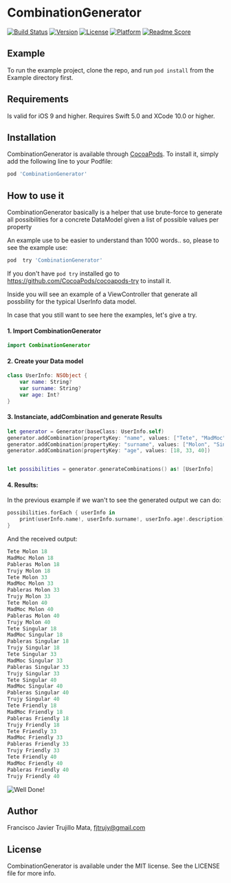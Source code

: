 # CombinationGenerator

[![Build Status](https://travis-ci.org/fjtrujy/CombinationGenerator.svg?branch=master)](https://travis-ci.org/fjtrujy/CombinationGenerator)
[![Version](https://img.shields.io/cocoapods/v/CombinationGenerator.svg?style=flat)](http://cocoapods.org/pods/CombinationGenerator)
[![License](https://img.shields.io/cocoapods/l/CombinationGenerator.svg?style=flat)](http://cocoapods.org/pods/CombinationGenerator)
[![Platform](https://img.shields.io/cocoapods/p/CombinationGenerator.svg?style=flat)](http://cocoapods.org/pods/CombinationGenerator)
[![Readme Score](http://readme-score-api.herokuapp.com/score.svg?url=https://github.com/fjtrujy/CombinationGenerator)](http://clayallsopp.github.io/readme-score?url=https://github.com/fjtrujy/CombinationGenerator)

## Example

To run the example project, clone the repo, and run `pod install` from the Example directory first.

## Requirements

Is valid for iOS 9 and higher.
Requires Swift 5.0 and XCode 10.0 or higher.

## Installation

CombinationGenerator is available through [CocoaPods](http://cocoapods.org). To install
it, simply add the following line to your Podfile:

```ruby
pod 'CombinationGenerator'
```

## How to use it

CombinationGenerator basically is a helper that use brute-force to generate all possibilities for a concrete DataModel given a list of possible values per property

An example use to be easier to understand than 1000 words.. so, please to see the example use:

```ruby
pod  try 'CombinationGenerator'
```

If you don't have `pod try` installed go to https://github.com/CocoaPods/cocoapods-try to install it.

Inside you will see an example of a ViewController that generate all possbility for the typical UserInfo data model.

In case that you still want to see here the examples, let's give a try.

#### 1. Import CombinationGenerator

```swift
import CombinationGenerator
```

#### 2. Create your Data model

```swift
class UserInfo: NSObject {
    var name: String?
    var surname: String?
    var age: Int?
}
```

#### 3. Instanciate, addCombination and generate Results

```swift
let generator = Generator(baseClass: UserInfo.self)
generator.addCombination(propertyKey: "name", values: ["Tete", "MadMoc", "Pableras", "Trujy"])
generator.addCombination(propertyKey: "surname", values: ["Molon", "Singular", "Friendly"])
generator.addCombination(propertyKey: "age", values: [18, 33, 40])


let possibilities = generator.generateCombinations() as! [UserInfo]
```

#### 4. Results:

In the previous example if we wan't to see the generated output we can do:

```swift
possibilities.forEach { userInfo in
    print(userInfo.name!, userInfo.surname!, userInfo.age!.description)
}
```

And the received output:

```swift
Tete Molon 18
MadMoc Molon 18
Pableras Molon 18
Trujy Molon 18
Tete Molon 33
MadMoc Molon 33
Pableras Molon 33
Trujy Molon 33
Tete Molon 40
MadMoc Molon 40
Pableras Molon 40
Trujy Molon 40
Tete Singular 18
MadMoc Singular 18
Pableras Singular 18
Trujy Singular 18
Tete Singular 33
MadMoc Singular 33
Pableras Singular 33
Trujy Singular 33
Tete Singular 40
MadMoc Singular 40
Pableras Singular 40
Trujy Singular 40
Tete Friendly 18
MadMoc Friendly 18
Pableras Friendly 18
Trujy Friendly 18
Tete Friendly 33
MadMoc Friendly 33
Pableras Friendly 33
Trujy Friendly 33
Tete Friendly 40
MadMoc Friendly 40
Pableras Friendly 40
Trujy Friendly 40
```

![Well Done!](https://raw.githubusercontent.com/fjtrujy/CombinationGenerator/master/wellDone.gif)

## Author

Francisco Javier Trujillo Mata, fjtrujy@gmail.com

## License

CombinationGenerator is available under the MIT license. See the LICENSE file for more info.
